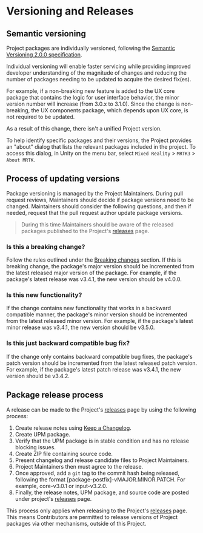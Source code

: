 # Versioning and Releases

## Semantic versioning

Project packages are individually versioned, following the [Semantic Versioning 2.0.0 specification](https://semver.org/spec/v2.0.0.html).

Individual versioning will enable faster servicing while providing improved developer understanding of the magnitude of changes and reducing the number of packages needing to be updated to acquire the desired fix(es).

For example, if a non-breaking new feature is added to the UX core package that contains the logic for user interface behavior, the minor version number will increase (from 3.0.x to 3.1.0). Since the change is non-breaking, the UX components package, which depends upon UX core, is not required to be updated.

As a result of this change, there isn't a unified Project version.

To help identify specific packages and their versions, the Project provides an "about" dialog that lists the relevant packages included in the project. To access this dialog, in Unity on the menu bar, select `Mixed Reality` > `MRTK3` > `About MRTK`.

## Process of updating versions

Package versioning is managed by the Project Maintainers. During pull request reviews, Maintainers should decide if package versions need to be changed. Maintainers should consider the following questions, and then if needed, request that the pull request author update package versions.

> During this time Maintainers should be aware of the released packages published to the Project's [releases](https://github.com/MixedRealityToolkit/MixedRealityToolkit-ProjectDocs/releases) page.

### Is this a breaking change?

Follow the rules outlined under the [Breaking changes](merging-pull-requests.md#breaking-changes) section. If this is breaking change, the package's major version should be incremented from the latest released major version of the package. For example, if the package's latest release was v3.4.1, the new version should be v4.0.0.

### Is this new functionality?

If the change contains new functionality that works in a backward compatible manner, the package's minor version should be incremented from the latest released minor version. For example, if the package's latest minor release was v3.4.1, the new version should be v3.5.0.

### Is this just backward compatible bug fix?

If the change only contains backward compatible bug fixes, the package's patch version should be incremented from the latest released patch version. For example, if the package's latest patch release was v3.4.1, the new version should be v3.4.2.

## Package release process

A release can be made to the Project's [releases](https://github.com/MixedRealityToolkit/MixedRealityToolkit-ProjectDocs/releases) page by using the following process:

1. Create release notes using [Keep a Changelog](https://keepachangelog.com/en/1.1.0/).
2. Create UPM package.
3. Verify that the UPM package is in stable condition and has no release blocking issues.
4. Create ZIP file containing source code.
5. Present changelog and release candidate files to Project Maintainers.
6. Project Maintainers then must agree to the release.
7. Once approved, add a `git` tag to the commit hash being released, following the format [package-postfix]-vMAJOR.MINOR.PATCH. For example, core-v3.0.1 or input-v3.2.0.
8. Finally, the release notes, UPM package, and source code are posted under project's [releases](https://github.com/MixedRealityToolkit/MixedRealityToolkit-ProjectDocs/releases) page.

This process only applies when releasing to the Project's [releases](https://github.com/MixedRealityToolkit/MixedRealityToolkit-ProjectDocs/releases) page. This means Contributors are permitted to release versions of Project packages via other mechanisms, outside of this Project.

